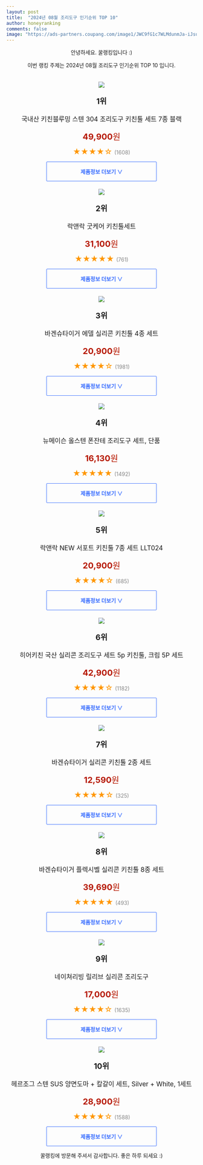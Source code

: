 ```yaml
---
layout: post
title:  "2024년 08월 조리도구 인기순위 TOP 10"
author: honeyranking
comments: false
image: "https://ads-partners.coupang.com/image1/JWC9fG1c7WLMdunmJa-iJsumLpea9GAqGn1UD9kbpCA8kYrnlmAzaj-lBfVBAPLXbNbGLe-xiRDqjToyGeHWi4nxlByBGIwUcF8eZo5nTA6EPyEF2fnnYgVETqdzF5i2cEAfAuCh88bKglrbCQLfp-7stnomsoAXs3ag3uatWbXh0XiwNAOW_oQTOjrkMq0mtT4tAAt2Vk3ogV4voyumac2AE87w8pKOZCdw9jlZEPhVS4R0E7GKkg3V3XBjbUWaCwRRa8hnAtkZpP3S25HcYUauPzoq8Vuh5okN3XnzmftikqjZaz7-lfv1KKkWSA=="
---
```

<p style="text-align: center;">안녕하세요. 꿀랭킹입니다 :)</p>
<p style="text-align: center;">이번 랭킹 주제는 2024년 08월 조리도구 인기순위 TOP 10 입니다.</p><center><img src="https://ads-partners.coupang.com/image1/JWC9fG1c7WLMdunmJa-iJsumLpea9GAqGn1UD9kbpCA8kYrnlmAzaj-lBfVBAPLXbNbGLe-xiRDqjToyGeHWi4nxlByBGIwUcF8eZo5nTA6EPyEF2fnnYgVETqdzF5i2cEAfAuCh88bKglrbCQLfp-7stnomsoAXs3ag3uatWbXh0XiwNAOW_oQTOjrkMq0mtT4tAAt2Vk3ogV4voyumac2AE87w8pKOZCdw9jlZEPhVS4R0E7GKkg3V3XBjbUWaCwRRa8hnAtkZpP3S25HcYUauPzoq8Vuh5okN3XnzmftikqjZaz7-lfv1KKkWSA==" style="margin-top:20px" /></center><p style="text-align: center; font-size: 20px"><b>1위</b></p><p style="text-align: center; font-size: 17px">국내산 키친블루밍 스텐 304 조리도구 키친툴 세트 7종 블랙</p><p style="text-align: center;"><span style="color: #b61800; font-size: 22px;"><b>49,900</b>원</span></p><p style="text-align: center;"><span style="color: #ff9600; font-size: 20px;">★★★★☆ </span><span style="color: #878787;">(1608)</span></p><center><a href="https://link.coupang.com/re/AFFSDP?lptag=AF3899140&subid=honeyrank&pageKey=7384698635&itemId=19079498237&vendorItemId=88253966093&traceid=V0-153-5e101e530b556809&clickBeacon=b0b7f0f0-65dc-11ef-a5d7-25d7172f7cbc%7E3&requestid=20240829170000359076937701&token=31850C%7CMIXED"><div style="font-size: 14px; display: inline-block; padding: 15px 90px; color: #346aff; border-radius: 2px; border: 1px solid #346aff; cursor: pointer;"><b>제품정보 더보기 &or;</b></div></a></center><center><img src="https://ads-partners.coupang.com/image1/eMWSFrkhhisGJQKeeFT2VKl_wcToEgv1uFdRyl6jXMDCvKsZW5yiMaSe-e6peojmpPYjfaCviMccyTPaBrFaNkm9BDLxogOqNPfxgPLXQ0HXOVe4u6ykN33HNDNbSBcZPpxxnN1A5pQe-MT690f_HsKuLPX5rDbzA31UjfDSoACiwxkWvbG9yYJS8VA8L9XXzmirrhrG-PB8pP33snSAhNh7jNmowL31k_r17_a8CmVgS32_Y3hme0bmg7RpxMcMurzmBCKTS7EyabBi5mlzT83caCydiRYBc_AFKQ==" style="margin-top:20px" /></center><p style="text-align: center; font-size: 20px"><b>2위</b></p><p style="text-align: center; font-size: 17px">락앤락 굿케어 키친툴세트</p><p style="text-align: center;"><span style="color: #b61800; font-size: 22px;"><b>31,100</b>원</span></p><p style="text-align: center;"><span style="color: #ff9600; font-size: 20px;">★★★★★ </span><span style="color: #878787;">(761)</span></p><center><a href="https://link.coupang.com/re/AFFSDP?lptag=AF3899140&subid=honeyrank&pageKey=4534412594&itemId=5480916709&vendorItemId=72780627729&traceid=V0-153-f3d68cd1b0696d46&requestid=20240829170000359076937701&token=31850C%7CMIXED"><div style="font-size: 14px; display: inline-block; padding: 15px 90px; color: #346aff; border-radius: 2px; border: 1px solid #346aff; cursor: pointer;"><b>제품정보 더보기 &or;</b></div></a></center><center><img src="https://ads-partners.coupang.com/image1/Q8jShhu9xQ8sxZ8RQ-iSqdnEeO1xd8gkVhuk1UGj0fpOhc86eblQVeAn0bsvm4xrxb2mk5XsSE_ZUB5zY_L0Sm97ZoV8sfJQtYoj5H86ar7nbe7l4CUqdiwzSmwd7XasOSVRjzyhUnO-J8h5YA3IBBHUXPJBzWTnFn1OIhujkLCLWliH329ESDovYDvYWNLOdrVvvimVZ5lbGs83y2dTgd8qkSgXrkONe5sGghbGtieOCvA3uyqDimBj7XLoySC3w-FWbaoCI0KrVwiSSs8m0vChTPyjMYAGnYCz" style="margin-top:20px" /></center><p style="text-align: center; font-size: 20px"><b>3위</b></p><p style="text-align: center; font-size: 17px">바겐슈타이거 에델 실리콘 키친툴 4종 세트</p><p style="text-align: center;"><span style="color: #b61800; font-size: 22px;"><b>20,900</b>원</span></p><p style="text-align: center;"><span style="color: #ff9600; font-size: 20px;">★★★★☆ </span><span style="color: #878787;">(1981)</span></p><center><a href="https://link.coupang.com/re/AFFSDP?lptag=AF3899140&subid=honeyrank&pageKey=7578530987&itemId=20001025609&vendorItemId=87098140701&traceid=V0-153-09e80cdad95a255a&requestid=20240829170000359076937701&token=31850C%7CMIXED"><div style="font-size: 14px; display: inline-block; padding: 15px 90px; color: #346aff; border-radius: 2px; border: 1px solid #346aff; cursor: pointer;"><b>제품정보 더보기 &or;</b></div></a></center><center><img src="https://ads-partners.coupang.com/image1/p_aOxG4bXQPPtnNTp2ljHgqmee2BdToMEVNRKq7k4-YdK7QkPB4vi86q0ol-1F2WecdE0Z4gFOwUg0Ql83wZ7x4YutIy-kZZzeyt6sCEDktBMqVQ_NXt62BrToaYsyVpz8rAvPCd-Fr0rOcNrIsqgnA7R5eJa240plpkt9ogYVZWgu3RCLteut1ZsyolvveRX0LFivSL9fseoikGv8M5DH6oztuVNavFo6OZ2LkwFnlW_lbXza7-iUnDCvgSmecXwyb41GCihUTvS2MwZ8c4VnucpUMVABWTeevX9d-tmFnpxiYri3LhxQKCHK3JqGQT" style="margin-top:20px" /></center><p style="text-align: center; font-size: 20px"><b>4위</b></p><p style="text-align: center; font-size: 17px">뉴메이슨 올스텐 폰잔테 조리도구 세트, 단품</p><p style="text-align: center;"><span style="color: #b61800; font-size: 22px;"><b>16,130</b>원</span></p><p style="text-align: center;"><span style="color: #ff9600; font-size: 20px;">★★★★★ </span><span style="color: #878787;">(1492)</span></p><center><a href="https://link.coupang.com/re/AFFSDP?lptag=AF3899140&subid=honeyrank&pageKey=7299403960&itemId=18675550547&vendorItemId=89455691202&traceid=V0-153-1a29f41728e45152&clickBeacon=b0b7f0f0-65dc-11ef-8098-8b938d79fc03%7E3&requestid=20240829170000359076937701&token=31850C%7CMIXED"><div style="font-size: 14px; display: inline-block; padding: 15px 90px; color: #346aff; border-radius: 2px; border: 1px solid #346aff; cursor: pointer;"><b>제품정보 더보기 &or;</b></div></a></center><center><img src="https://ads-partners.coupang.com/image1/J3kTWrC2bwVW0C-dJ9_ct-iYUfivaGXy52MkkPP_4vyQBI0mQH4kjBxHJeCmKCbH6muHKU4qj_ctI2VMY742oGmqRPKw3fN0rhCXq-KVxbgZUdZVikD4zE3ujkgK4OwyM1yo4BOqQWHs9zATIy1fF3xpgTbX91vBzIBlNgzreT6cA35ondIcB2aaJyxEVtSMO0_jxarSn6i23CjKsCawrvMmqsUtie3ZG6RF4KAU2AH7flHlbplzjNkPf_v6C_WF-HiNuqOzYMbpXbgSpXU7l1zTDSKUQmpoJjc=" style="margin-top:20px" /></center><p style="text-align: center; font-size: 20px"><b>5위</b></p><p style="text-align: center; font-size: 17px">락앤락 NEW 서포트 키친툴 7종 세트 LLT024</p><p style="text-align: center;"><span style="color: #b61800; font-size: 22px;"><b>20,900</b>원</span></p><p style="text-align: center;"><span style="color: #ff9600; font-size: 20px;">★★★★☆ </span><span style="color: #878787;">(685)</span></p><center><a href="https://link.coupang.com/re/AFFSDP?lptag=AF3899140&subid=honeyrank&pageKey=6199194375&itemId=12289420750&vendorItemId=79559718301&traceid=V0-153-0f05b359d30d14b1&requestid=20240829170000359076937701&token=31850C%7CMIXED"><div style="font-size: 14px; display: inline-block; padding: 15px 90px; color: #346aff; border-radius: 2px; border: 1px solid #346aff; cursor: pointer;"><b>제품정보 더보기 &or;</b></div></a></center><center><img src="https://ads-partners.coupang.com/image1/dCopl4Wm2Q_cYEzidPA3KkWFqGpehtUytKQpPR5B3edxyN3MW2tQXqxPW9hgKk7JCFBEZXYebejM8JSdQeBsLg9R_FEY-Ux-GDGhj5SbsOtVY7DWNqo-7dnBa2gNMy_z-B3SVOoaRtGjoULUuiCqGkymrpR4OEOIuEHuUXWUB6yqb52xuPAuIa094oKZfXtoLWMMvlxYhyLaF6-uQj7fzjm1f8VOzmwOaPNZqmdHDWye3AgXGeCgXtgMJIQQSWLD8W0i9YB7vRGh6FPbSj-JVFcylu-CbcDY5jUF9QfUToPx2HYJ-e1agFJJ_h-Z9Kht" style="margin-top:20px" /></center><p style="text-align: center; font-size: 20px"><b>6위</b></p><p style="text-align: center; font-size: 17px">히어키친 국산 실리콘 조리도구 세트 5p 키친툴, 크림 5P 세트</p><p style="text-align: center;"><span style="color: #b61800; font-size: 22px;"><b>42,900</b>원</span></p><p style="text-align: center;"><span style="color: #ff9600; font-size: 20px;">★★★★☆ </span><span style="color: #878787;">(1182)</span></p><center><a href="https://link.coupang.com/re/AFFSDP?lptag=AF3899140&subid=honeyrank&pageKey=7536635167&itemId=19801995376&vendorItemId=87709308461&traceid=V0-153-72d3a43aeeb53d86&clickBeacon=b0b7f0f0-65dc-11ef-9eef-cec367d97497%7E3&requestid=20240829170000359076937701&token=31850C%7CMIXED"><div style="font-size: 14px; display: inline-block; padding: 15px 90px; color: #346aff; border-radius: 2px; border: 1px solid #346aff; cursor: pointer;"><b>제품정보 더보기 &or;</b></div></a></center><center><img src="https://ads-partners.coupang.com/image1/JGLR-LkUr0gghaKIJHiQ5UoEvRcWMidoZ7BkSypwJyZ7zFyGKgnLnCjZXW0mRPJn3kDsqARlILLI90GTu4yqd62z5rz0RigIkBS0Ou4NsGkNA0nIs_QBGITE74pRlHeCwEj9a-7VQsREGYlUeMmTPLUM_0Z6IBH9Q2-dYyN3LcgGOUgTc8JUz8vdyeWOpr6k5WeGy5eDncdYElehN3K-cN2oRCD1WS8KKLp4doLo8FzTmw4Ls0T__MgRU64WnW2lDNQQWCBMztwayhSzj6Bz8b-7386OITdO7Bw=" style="margin-top:20px" /></center><p style="text-align: center; font-size: 20px"><b>7위</b></p><p style="text-align: center; font-size: 17px">바겐슈타이거 실리콘 키친툴 2종 세트</p><p style="text-align: center;"><span style="color: #b61800; font-size: 22px;"><b>12,590</b>원</span></p><p style="text-align: center;"><span style="color: #ff9600; font-size: 20px;">★★★★☆ </span><span style="color: #878787;">(325)</span></p><center><a href="https://link.coupang.com/re/AFFSDP?lptag=AF3899140&subid=honeyrank&pageKey=6890758343&itemId=16541935943&vendorItemId=83728596476&traceid=V0-153-8fc5dc6ed706d4bc&requestid=20240829170000359076937701&token=31850C%7CMIXED"><div style="font-size: 14px; display: inline-block; padding: 15px 90px; color: #346aff; border-radius: 2px; border: 1px solid #346aff; cursor: pointer;"><b>제품정보 더보기 &or;</b></div></a></center><center><img src="https://ads-partners.coupang.com/image1/JSRcUlGCqLBpTWpEJfFuX4pK5N7PjxPlyzK3tmxeioOT-YxIopO0jLAPXG5sfSh8bqI9c0pV0HLMdO5lQ3CC0TAc7l2O1x-5ci2wCwmEr1sPYur3cJ_kJ6Smh8p9h-X3u2ajcJ0TtjdCRoEx6I8TIL53SO9F1bjQ_sPqopW2DRaCTn7KyyA9wj2eE1iY1rIbWc9UHIaBVlCctAi88jUR9v7MNAvsrUOUmz2drGavXg7FzeehDr2CJqFMXgF1iNtbE3FjwWtJL6tL73tvNvgwvlh2TOPCjqXD6d8=" style="margin-top:20px" /></center><p style="text-align: center; font-size: 20px"><b>8위</b></p><p style="text-align: center; font-size: 17px">바겐슈타이거 플렉시벨 실리콘 키친툴 8종 세트</p><p style="text-align: center;"><span style="color: #b61800; font-size: 22px;"><b>39,690</b>원</span></p><p style="text-align: center;"><span style="color: #ff9600; font-size: 20px;">★★★★★ </span><span style="color: #878787;">(493)</span></p><center><a href="https://link.coupang.com/re/AFFSDP?lptag=AF3899140&subid=honeyrank&pageKey=6771723130&itemId=17489944572&vendorItemId=84657323323&traceid=V0-153-9b4b87dea4de87f1&requestid=20240829170000359076937701&token=31850C%7CMIXED"><div style="font-size: 14px; display: inline-block; padding: 15px 90px; color: #346aff; border-radius: 2px; border: 1px solid #346aff; cursor: pointer;"><b>제품정보 더보기 &or;</b></div></a></center><center><img src="https://ads-partners.coupang.com/image1/ecoJ1jQxucJUOf3oeR-2zghq480lhCn-RreW45jx6QQfwcbqmsvcY9-T5ngMHaKFw5pUVlb6kDA6ReKXxfkUvfuXX3RQ2TXTMRPlBIKJEZppa_BbZC55tYSuqiAT1jm740fgztzA2-RVtxXskv3tYSvw4HVyByI-Ei603WrqP5UFNyUj2MJN81NZ7DcLnrxsGzdw_mbEgmn8a_qhzlxDWS5gTG6sd09kCYSv3aQ9VEFP5LqpjOTsGH-h6w49D6-CslQe_HxzZhqOr0d3ub6QmdddaWY9Stx6Oeey" style="margin-top:20px" /></center><p style="text-align: center; font-size: 20px"><b>9위</b></p><p style="text-align: center; font-size: 17px">네이쳐리빙 릴리브 실리콘 조리도구</p><p style="text-align: center;"><span style="color: #b61800; font-size: 22px;"><b>17,000</b>원</span></p><p style="text-align: center;"><span style="color: #ff9600; font-size: 20px;">★★★★☆ </span><span style="color: #878787;">(1635)</span></p><center><a href="https://link.coupang.com/re/AFFSDP?lptag=AF3899140&subid=honeyrank&pageKey=7650083273&itemId=20352599284&vendorItemId=87437054617&traceid=V0-153-f938d789bb347ac5&requestid=20240829170000359076937701&token=31850C%7CMIXED"><div style="font-size: 14px; display: inline-block; padding: 15px 90px; color: #346aff; border-radius: 2px; border: 1px solid #346aff; cursor: pointer;"><b>제품정보 더보기 &or;</b></div></a></center><center><img src="https://ads-partners.coupang.com/image1/BoG4ZJ7uQIu5AOg_BhmBPOMos8CcSE-2D8svWEKModqPLuEfwFr476xBIpJ2EcGtZzWeZ2EUIeYnh50FZrQSE_FbT9cud9E9CMDSIuIxfOszZtcM5HHrRms1q8D8v61UAS1rwEX2o0J_ncpsvtL7Iju1qXnVvKtGR-NdPfEObvaN0YAZmUWmnJq_tslTyzPuCRCQ469BZxV1x8q50mgcOKx2pyGSV4-GDWug2VvlA4y5Bxe8Q_3fAFgMhrLZ1K4_rZLz0hplTYDGGmSGvrixOG1WWlaqMLzOv7rZRvgwHQ==" style="margin-top:20px" /></center><p style="text-align: center; font-size: 20px"><b>10위</b></p><p style="text-align: center; font-size: 17px">헤르조그 스텐 SUS 양면도마 + 칼갈이 세트, Silver + White, 1세트</p><p style="text-align: center;"><span style="color: #b61800; font-size: 22px;"><b>28,900</b>원</span></p><p style="text-align: center;"><span style="color: #ff9600; font-size: 20px;">★★★★☆ </span><span style="color: #878787;">(1588)</span></p><center><a href="https://link.coupang.com/re/AFFSDP?lptag=AF3899140&subid=honeyrank&pageKey=8248123917&itemId=23742082261&vendorItemId=90766677684&traceid=V0-153-8f11ca511e555fa3&clickBeacon=b0b7f0f0-65dc-11ef-bb66-54f4666c03ad%7E3&requestid=20240829170000359076937701&token=31850C%7CMIXED"><div style="font-size: 14px; display: inline-block; padding: 15px 90px; color: #346aff; border-radius: 2px; border: 1px solid #346aff; cursor: pointer;"><b>제품정보 더보기 &or;</b></div></a></center><p style="text-align: center;">꿀랭킹에 방문해 주셔서 감사합니다. 좋은 하루 되세요 :)</p>